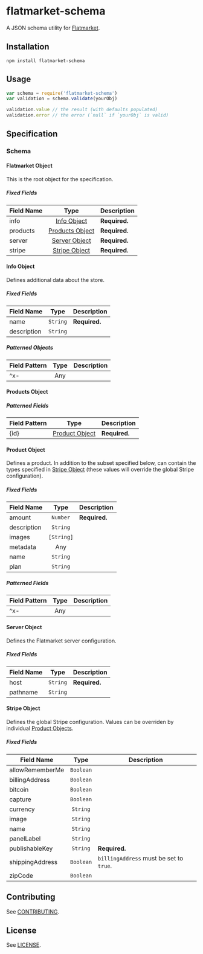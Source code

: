 # flatmarket-schema

A JSON schema utility for [Flatmarket](https://github.com/christophercliff/flatmarket).

## Installation

```
npm install flatmarket-schema
```

## Usage

```js
var schema = require('flatmarket-schema')
var validation = schema.validate(yourObj)

validation.value // the result (with defaults populated)
validation.error // the error (`null` if `yourObj` is valid)
```

## Specification

### Schema

#### Flatmarket Object

This is the root object for the specification.

##### Fixed Fields

Field Name | Type | Description
---|:---:|---
info | [Info Object](#info-object) | **Required.**
products | [Products Object](#products-object) | **Required.**
server | [Server Object](#server-object) | **Required.**
stripe | [Stripe Object](#stripe-object) | **Required.**

#### Info Object

Defines additional data about the store.

##### Fixed Fields

Field Name | Type | Description
---|:---:|---
name | `String` | **Required.**
description | `String` |

##### Patterned Objects

Field Pattern | Type | Description
---|:---:|---
^x- | Any |

#### Products Object

##### Patterned Fields

Field Pattern | Type | Description
---|:---:|---
{id} | [Product Object](#product-object) | **Required.**

#### Product Object

Defines a product. In addition to the subset specified below, can contain the types specified in [Stripe Object](#stripe-object) (these values will override the global Stripe configuration).

##### Fixed Fields

Field Name | Type | Description
---|:---:|---
amount | `Number` | **Required.**
description | `String` |
images | `[String]` |
metadata | Any |
name | `String` |
plan | `String` |

##### Patterned Fields

Field Pattern | Type | Description
---|:---:|---
^x- | Any |

#### Server Object

Defines the Flatmarket server configuration.

##### Fixed Fields

Field Name | Type | Description
---|:---:|---
host | `String` | **Required.**
pathname | `String` |

#### Stripe Object

Defines the global Stripe configuration. Values can be overriden by individual [Product Objects](#product-object).

##### Fixed Fields

Field Name | Type | Description
---|:---:|---
allowRememberMe | `Boolean` |
billingAddress | `Boolean` |
bitcoin | `Boolean` |
capture | `Boolean` |
currency | `String` |
image | `String` |
name | `String` |
panelLabel | `String` |
publishableKey | `String` | **Required.**
shippingAddress | `Boolean` | `billingAddress` must be set to `true`.
zipCode | `Boolean` |

## Contributing

See [CONTRIBUTING](https://github.com/christophercliff/flatmarket/blob/master/CONTRIBUTING.md).

## License

See [LICENSE](https://github.com/christophercliff/flatmarket/blob/master/LICENSE.md).
